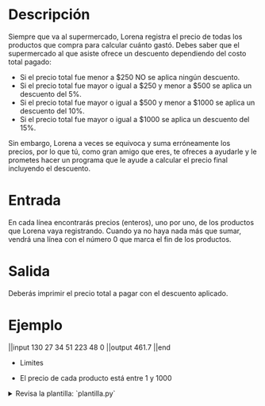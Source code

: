 # Descripción

Siempre que va al supermercado, Lorena registra el precio de todas los productos que compra para calcular cuánto gastó.
Debes saber que el supermercado al que asiste ofrece un descuento dependiendo del costo total pagado:

- Si el precio total fue menor a \$250 NO se aplica ningún descuento.
- Si el precio total fue mayor o igual a \$250 y menor a \$500 se aplica un descuento del 5%.
- Si el precio total fue mayor o igual a \$500 y menor a \$1000 se aplica un descuento del 10%.
- Si el precio total fue mayor o igual a \$1000 se aplica un descuento del 15%.

Sin embargo, Lorena a veces se equivoca y suma erróneamente los precios, por lo que tú, como gran amigo que eres, te ofreces a ayudarle y le prometes hacer un programa que le ayude a calcular el precio final incluyendo el descuento.

# Entrada

En cada línea encontrarás precios (enteros), uno por uno, de los productos que Lorena vaya registrando. Cuando ya no haya nada más que sumar, vendrá una línea con el número 0 que marca el fin de los productos.

# Salida

Deberás imprimir el precio total a pagar con el descuento aplicado.

# Ejemplo

||input
130
27
34
51
223
48
0
||output
461.7
||end

* Limites

* El precio de cada producto está entre 1 y 1000

<details>
<summary>Revisa la plantilla: `plantilla.py`</summary>

{{plantilla.py}}

</details>
